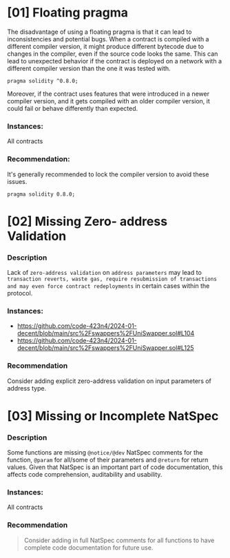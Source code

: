 # [01] Floating pragma

The disadvantage of using a floating pragma is that it can lead to inconsistencies and potential bugs. When a contract is compiled with a different compiler version, it might produce different bytecode due to changes in the compiler, even if the source code looks the same. This can lead to unexpected behavior if the contract is deployed on a network with a different compiler version than the one it was tested with.

```Solidity
pragma solidity ^0.8.0;
```
Moreover, if the contract uses features that were introduced in a newer compiler version, and it gets compiled with an older compiler version, it could fail or behave differently than expected.

### Instances:
All contracts 

### Recommendation:
It's generally recommended to lock the compiler version to avoid these issues.
```Solidity
pragma solidity 0.8.0;
```

# [02] Missing Zero- address Validation

### Description
Lack of `zero-address validation` on `address parameters` may lead to `transaction reverts, waste gas, require resubmission of transactions and may even force contract redeployments` in certain cases within the protocol.

### Instances:
- https://github.com/code-423n4/2024-01-decent/blob/main/src%2Fswappers%2FUniSwapper.sol#L104
- https://github.com/code-423n4/2024-01-decent/blob/main/src%2Fswappers%2FUniSwapper.sol#L125

### Recommendation
Consider adding explicit zero-address validation on input parameters of address type.

# [03] Missing or Incomplete NatSpec

### Description
Some functions are missing `@notice/@dev` NatSpec comments for the function, `@param` for all/some of their parameters and `@return` for return values. Given that NatSpec is an important part of code documentation, this affects code comprehension, auditability and usability.

### Instances:
All contracts

### Recommendation
> Consider adding in full NatSpec comments for all functions to have complete code documentation for future use.